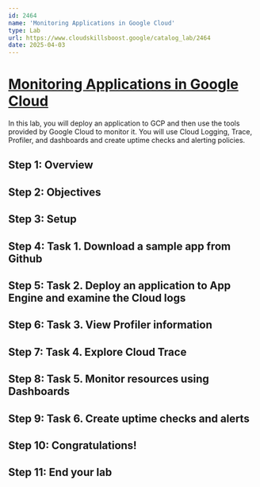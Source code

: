 ```yaml
---
id: 2464
name: 'Monitoring Applications in Google Cloud'
type: Lab
url: https://www.cloudskillsboost.google/catalog_lab/2464
date: 2025-04-03
---
```


# [Monitoring Applications in Google Cloud](https://www.cloudskillsboost.google/catalog_lab/2464)

In this lab, you will deploy an application to GCP and then use the tools provided by Google Cloud to monitor it. You will use Cloud Logging, Trace, Profiler, and dashboards and create uptime checks and alerting policies.

## Step 1: Overview

## Step 2: Objectives

## Step 3: Setup

## Step 4: Task 1. Download a sample app from Github

## Step 5: Task 2. Deploy an application to App Engine and examine the Cloud logs

## Step 6: Task 3. View Profiler information

## Step 7: Task 4. Explore Cloud Trace

## Step 8: Task 5. Monitor resources using Dashboards

## Step 9: Task 6. Create uptime checks and alerts

## Step 10: Congratulations!

## Step 11: End your lab
